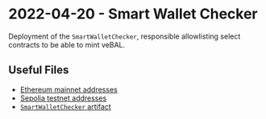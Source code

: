 # 2022-04-20 - Smart Wallet Checker

Deployment of the `SmartWalletChecker`, responsible allowlisting select contracts to be able to mint veBAL.

## Useful Files

- [Ethereum mainnet addresses](./output/mainnet.json)
- [Sepolia testnet addresses](./output/sepolia.json)
- [`SmartWalletChecker` artifact](./artifact/SmartWalletChecker.json)
